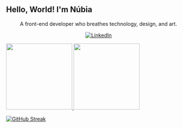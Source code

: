 ## Hello, World! I'm Núbia

<p align="center">A front-end developer who breathes technology, design, and art. </p>

<div align="center">

  [![LinkedIn](https://img.shields.io/badge/LinkedIn-000?style=for-the-badge&logo=linkedin&logoColor=0E76A8)](https://www.linkedin.com/in/nubiasegovia/)
  </div>


<div><a href="https://github.com/nubiasegovia">
<img height="180em" src="https://github-readme-stats.vercel.app/api/top-langs/?username=nubiasegovia&layout=compact&langs_count=7&theme=dracula"/>
<img height="180em" src="https://github-readme-stats.vercel.app/api?username=nubiasegovia&show_icons=true&theme=dracula&include_all_commits=true&count_private=true"/>
</div>

 [![GitHub Streak](https://streak-stats.demolab.com?user=nubiasegovia&card_width=765&theme=dracula)](https://git.io/streak-stats)
 


</center>

